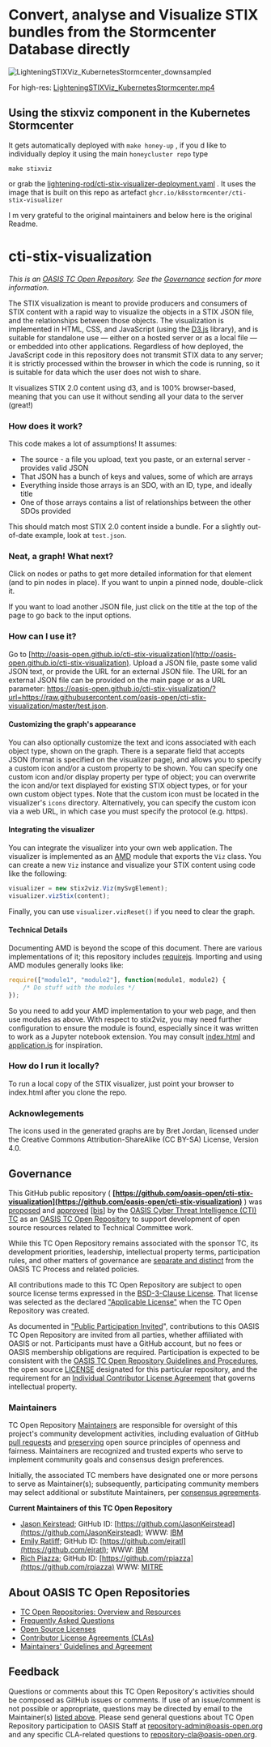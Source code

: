 # Convert, analyse and Visualize STIX bundles from the Stormcenter Database directly

![LighteningSTIXViz_KubernetesStormcenter_downsampled](https://github.com/user-attachments/assets/ec502b32-15bc-4b9a-bdcd-4bd9b985d4bc)


For high-res: [LighteningSTIXViz_KubernetesStormcenter.mp4](https://github.com/k8sstormcenter/cti-stix-visualization/LighteningSTIXViz_KubernetesStormcenter.mp4) 


## Using the stixviz component in the Kubernetes Stormcenter
It gets automatically deployed with `make honey-up` , if you d like to individually deploy it using the main `honeycluster repo` type
```
make stixviz
```
or grab the [lightening-rod/cti-stix-visualizer-deployment.yaml](https://github.com/k8sstormcenter/honeycluster/blob/main/lightening-rod/cti-stix-visualizer-deployment.yaml) . It uses the image that is built on this repo as artefact `ghcr.io/k8sstormcenter/cti-stix-visualizer`


I m very grateful to the original maintainers and below here is the original Readme.
# cti-stix-visualization

*This is an [OASIS TC Open Repository](https://www.oasis-open.org/resources/open-repositories/). See the [Governance](#governance) section for more information.*

The STIX visualization is meant to provide producers and consumers of STIX content with a rapid way to visualize the objects in a STIX JSON file, and the relationships between those objects. The visualization is implemented in HTML, CSS, and JavaScript (using the [D3.js](https://d3js.org/) library), and is suitable for standalone use — either on a hosted server or as a local file — or embedded into other applications. Regardless of how deployed, the JavaScript code in this repository does not transmit STIX data to any server; it is strictly processed within the browser in which the code is running, so it is suitable for data which the user does not wish to share.

It visualizes STIX 2.0 content using d3, and is 100% browser-based, meaning that you can use it without sending all your data to the server (great!)

### How does it work?

This code makes a lot of assumptions! It assumes:

- The source - a file you upload, text you paste, or an external server - provides valid JSON
- That JSON has a bunch of keys and values, some of which are arrays
- Everything inside those arrays is an SDO, with an ID, type, and ideally title
- One of those arrays contains a list of relationships between the other SDOs provided

This should match most STIX 2.0 content inside a bundle. For a slightly out-of-date example, look at `test.json`.

### Neat, a graph! What next?

Click on nodes or paths to get more detailed information for that element (and to pin nodes in place). If you want to unpin a pinned node, double-click it.

If you want to load another JSON file, just click on the title at the top of the page to go back to the input options.

### How can I use it?

Go to [http://oasis-open.github.io/cti-stix-visualization](http://oasis-open.github.io/cti-stix-visualization). Upload a JSON file, paste some valid JSON text, or provide the URL for an external JSON file. The URL for an external JSON file can be provided on the main page or as a URL parameter: https://oasis-open.github.io/cti-stix-visualization/?url=https://raw.githubusercontent.com/oasis-open/cti-stix-visualization/master/test.json.

#### Customizing the graph's appearance
You can also optionally customize the text and icons associated with each object type, shown on the graph. There is a separate field that accepts JSON (format is specified on the visualizer page), and allows you to specify a custom icon and/or a custom property to be shown. You can specify one custom icon and/or display property per type of object; you can overwrite the icon and/or text displayed for existing STIX object types, or for your own custom object types. Note that the custom icon must be located in the visualizer's `icons` directory. Alternatively, you can specify the custom icon via a web URL, in which case you must specify the protocol (e.g. https).

#### Integrating the visualizer
You can integrate the visualizer into your own web application. The visualizer is implemented as an [AMD](https://en.wikipedia.org/wiki/Asynchronous_module_definition) module that exports the `Viz` class. You can create a new `Viz` instance and visualize your STIX content using code like the following:

```javascript
visualizer = new stix2viz.Viz(mySvgElement);
visualizer.vizStix(content);
```

Finally, you can use `visualizer.vizReset()` if you need to clear the graph.

#### Technical Details

Documenting AMD is beyond the scope of this document.  There are various implementations of it; this repository includes [requirejs](https://requirejs.org/).  Importing and using AMD modules generally looks like:

```javascript
require(["module1", "module2"], function(module1, module2) {
    /* Do stuff with the modules */
});
```

So you need to add your AMD implementation to your web page, and then use modules as above.  With respect to stix2viz, you may need further configuration to ensure the module is found, especially since it was written to work as a Jupyter notebook extension.  You may consult [index.html](index.html) and [application.js](application.js) for inspiration.

### How do I run it locally?

To run a local copy of the STIX visualizer, just point your browser to index.html after you clone the repo.

### Acknowlegements

The icons used in the generated graphs are by Bret Jordan, licensed under the Creative Commons Attribution-ShareAlike (CC BY-SA) License, Version 4.0.

## Governance

This GitHub public repository ( **[https://github.com/oasis-open/cti-stix-visualization](https://github.com/oasis-open/cti-stix-visualization)** ) was [proposed](https://lists.oasis-open.org/archives/cti/201609/msg00001.html) and [approved](https://www.oasis-open.org/committees/ballot.php?id=2971) [[bis](https://issues.oasis-open.org/browse/TCADMIN-2433)] by the [OASIS Cyber Threat Intelligence (CTI) TC](https://www.oasis-open.org/committees/cti/) as an [OASIS TC Open Repository](https://www.oasis-open.org/resources/open-repositories/) to support development of open source resources related to Technical Committee work.

While this TC Open Repository remains associated with the sponsor TC, its development priorities, leadership, intellectual property terms, participation rules, and other matters of governance are [separate and distinct](https://github.com/oasis-open/cti-stix-visualization/blob/master/CONTRIBUTING.md#governance-distinct-from-oasis-tc-process) from the OASIS TC Process and related policies.

All contributions made to this TC Open Repository are subject to open source license terms expressed in the [BSD-3-Clause License](https://www.oasis-open.org/sites/www.oasis-open.org/files/BSD-3-Clause.txt). That license was selected as the declared ["Applicable License"](https://www.oasis-open.org/resources/open-repositories/licenses) when the TC Open Repository was created.

As documented in ["Public Participation Invited](https://github.com/oasis-open/cti-stix-visualization/blob/master/CONTRIBUTING.md#public-participation-invited)", contributions to this OASIS TC Open Repository are invited from all parties, whether affiliated with OASIS or not. Participants must have a GitHub account, but no fees or OASIS membership obligations are required. Participation is expected to be consistent with the [OASIS TC Open Repository Guidelines and Procedures](https://www.oasis-open.org/policies-guidelines/open-repositories), the open source [LICENSE](https://github.com/oasis-open/cti-stix-visualization/blob/master/LICENSE) designated for this particular repository, and the requirement for an [Individual Contributor License Agreement](https://www.oasis-open.org/resources/open-repositories/cla/individual-cla) that governs intellectual property.

### <a id="maintainers">Maintainers</a>

TC Open Repository [Maintainers](https://www.oasis-open.org/resources/open-repositories/maintainers-guide) are responsible for oversight of this project's community development activities, including evaluation of GitHub [pull requests](https://github.com/oasis-open/cti-stix-visualization/blob/master/CONTRIBUTING.md#fork-and-pull-collaboration-model) and [preserving](https://www.oasis-open.org/policies-guidelines/open-repositories#repositoryManagement) open source principles of openness and fairness. Maintainers are recognized and trusted experts who serve to implement community goals and consensus design preferences.

Initially, the associated TC members have designated one or more persons to serve as Maintainer(s); subsequently, participating community members may select additional or substitute Maintainers, per [consensus agreements](https://www.oasis-open.org/resources/open-repositories/maintainers-guide#additionalMaintainers).

**<a id="currentMaintainers">Current Maintainers of this TC Open Repository</a>**

 * [Jason Keirstead](mailto:Jason.Keirstead@ca.ibm.com); GitHub ID: [https://github.com/JasonKeirstead](https://github.com/JasonKeirstead); WWW: [IBM](http://www.ibm.com/)
 * [Emily Ratliff](mailto:Emily.Ratliff@ibm.com); GitHub ID: [https://github.com/ejratl](https://github.com/ejratl); WWW: [IBM](http://www.ibm.com/)
 * [Rich Piazza](mailto:rpiazza@mitre.org); GitHub ID: [https://github.com/rpiazza](https://github.com/rpiazza) WWW: [MITRE](http://www.mitre.org/)


## <a id="aboutOpenRepos">About OASIS TC Open Repositories</a>

  * [TC Open Repositories: Overview and Resources](https://www.oasis-open.org/resources/open-repositories/)
  * [Frequently Asked Questions](https://www.oasis-open.org/resources/open-repositories/faq)
  * [Open Source Licenses](https://www.oasis-open.org/resources/open-repositories/licenses)
  * [Contributor License Agreements (CLAs)](https://www.oasis-open.org/resources/open-repositories/cla)
  * [Maintainers' Guidelines and Agreement](https://www.oasis-open.org/resources/open-repositories/maintainers-guide)

## <a id="feedback">Feedback</a>

Questions or comments about this TC Open Repository's activities should be composed as GitHub issues or comments. If use of an issue/comment is not possible or appropriate, questions may be directed by email to the Maintainer(s) [listed above](#currentMaintainers). Please send general questions about TC Open Repository participation to OASIS Staff at [repository-admin@oasis-open.org](mailto:repository-admin@oasis-open.org) and any specific CLA-related questions to [repository-cla@oasis-open.org](mailto:repository-cla@oasis-open.org).
